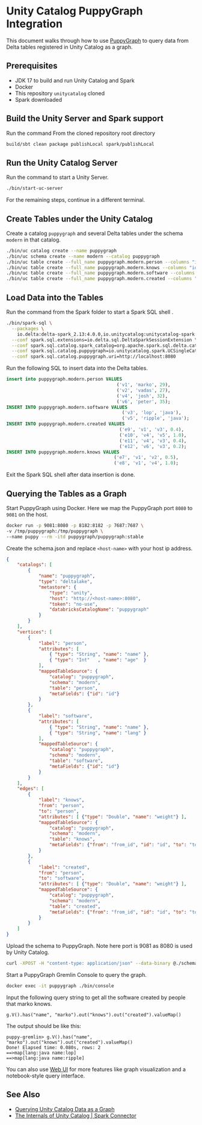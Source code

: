 # Unity Catalog PuppyGraph Integration

This document walks through how to use [PuppyGraph](https://www.puppygraph.com) to query data from Delta tables registered in Unity Catalog as a graph.

## Prerequisites

- JDK 17 to build and run Unity Catalog and Spark
- Docker
- This repository `unitycatalog` cloned
- Spark downloaded

## Build the Unity Server and Spark support

Run the command From the cloned repository root directory

```sh
build/sbt clean package publishLocal spark/publishLocal
```

## Run the Unity Catalog Server

Run the command to start a Unity Server.

```sh
./bin/start-uc-server
```

For the remaining steps, continue in a different terminal.

## Create Tables under the Unity Catalog

Create a catalog `puppygraph` and several Delta tables under the schema `modern` in that catalog.

```sh
./bin/uc catalog create --name puppygraph
./bin/uc schema create --name modern --catalog puppygraph
./bin/uc table create --full_name puppygraph.modern.person --columns "id STRING, name STRING, age INT" --storage_location /tmp/puppygraph/person/ --format DELTA
./bin/uc table create --full_name puppygraph.modern.knows --columns "id STRING, from_id STRING, to_id STRING, weight DOUBLE" --storage_location /tmp/puppygraph/knowns/ --format DELTA
./bin/uc table create --full_name puppygraph.modern.software --columns "id STRING, name STRING, lang STRING" --storage_location /tmp/puppygraph/software/ --format DELTA
./bin/uc table create --full_name puppygraph.modern.created --columns "id STRING, from_id STRING, to_id STRING, weight DOUBLE" --storage_location /tmp/puppygraph/created/ --format DELTA
```

## Load Data into the Tables

Run the command from the Spark folder to start a Spark SQL shell .

```sh
./bin/spark-sql \
  --packages \
    io.delta:delta-spark_2.13:4.0.0,io.unitycatalog:unitycatalog-spark:0.3.0-SNAPSHOT \
  --conf spark.sql.extensions=io.delta.sql.DeltaSparkSessionExtension \
  --conf spark.sql.catalog.spark_catalog=org.apache.spark.sql.delta.catalog.DeltaCatalog \
  --conf spark.sql.catalog.puppygraph=io.unitycatalog.spark.UCSingleCatalog \
  --conf spark.sql.catalog.puppygraph.uri=http://localhost:8080
```

Run the following SQL to insert data into the Delta tables.

```sql
insert into puppygraph.modern.person VALUES
                                         ('v1', 'marko', 29),
                                         ('v2', 'vadas', 27),
                                         ('v4', 'josh', 32),
                                         ('v6', 'peter', 35);
INSERT INTO puppygraph.modern.software VALUES
                                           ('v3', 'lop', 'java'),
                                           ('v5', 'ripple', 'java');
INSERT INTO puppygraph.modern.created VALUES
                                          ('e9', 'v1', 'v3', 0.4),
                                          ('e10', 'v4', 'v5', 1.0),
                                          ('e11', 'v4', 'v3', 0.4),
                                          ('e12', 'v6', 'v3', 0.2);
INSERT INTO puppygraph.modern.knows VALUES
                                        ('e7', 'v1', 'v2', 0.5),
                                        ('e8', 'v1', 'v4', 1.0);
```

Exit the Spark SQL shell after data insertion is done.

## Querying the Tables as a Graph

Start PuppyGraph using Docker. Here we map the PuppyGraph port `8080` to `9081` on the host.

```sh
docker run -p 9081:8080 -p 8182:8182 -p 7687:7687 \
-v /tmp/puppygraph:/tmp/puppygraph \
--name puppy --rm -itd puppygraph/puppygraph:stable
```

Create the schema.json and replace `<host-name>` with your host ip address.

```schema.json
{
    "catalogs": [
        {
            "name": "puppygraph", 
            "type": "deltalake", 
            "metastore": {
                "type": "unity", 
                "host": "http://<host-name>:8080", 
                "token": "no-use", 
                "databricksCatalogName": "puppygraph"
            }
        }
    ], 
    "vertices": [
        {
            "label": "person", 
            "attributes": [
                { "type": "String", "name": "name" }, 
                { "type": "Int"   , "name": "age"  }
            ], 
            "mappedTableSource": {
                "catalog": "puppygraph", 
                "schema": "modern", 
                "table": "person", 
                "metaFields": {"id": "id"}
            }
        }, 
        {
            "label": "software", 
            "attributes": [
                { "type": "String", "name": "name" }, 
                { "type": "String", "name": "lang" }
            ], 
            "mappedTableSource": {
                "catalog": "puppygraph", 
                "schema": "modern", 
                "table": "software", 
                "metaFields": {"id": "id"}
            }
        }
    ], 
    "edges": [
        {
            "label": "knows",
            "from": "person", 
            "to": "person", 
            "attributes": [ {"type": "Double", "name": "weight"} ], 
            "mappedTableSource": {
                "catalog": "puppygraph", 
                "schema": "modern", 
                "table": "knows",
                "metaFields": {"from": "from_id", "id": "id", "to": "to_id"}
            }
        }, 
        {
            "label": "created", 
            "from": "person", 
            "to": "software", 
            "attributes": [ {"type": "Double", "name": "weight"} ], 
            "mappedTableSource": {
                "catalog": "puppygraph", 
                "schema": "modern", 
                "table": "created", 
                "metaFields": {"from": "from_id", "id": "id", "to": "to_id"}
            }
        }
    ]
}
```

Upload the schema to PuppyGraph. Note here port is 9081 as 8080 is used by Unity Catalog.

```sh
curl -XPOST -H "content-type: application/json" --data-binary @./schema.json --user "puppygraph:puppygraph123" localhost:9081/schema
```

Start a PuppyGraph Gremlin Console to query the graph.

```sh
docker exec -it puppygraph ./bin/console
```

Input the following query string to get all the software created by people that marko knows.

```text
g.V().has("name", "marko").out("knows").out("created").valueMap()
```

The output should be like this:

```text
puppy-gremlin> g.V().has("name", "marko").out("knows").out("created").valueMap()
Done! Elapsed time: 0.080s, rows: 2
==>map[lang:java name:lop]
==>map[lang:java name:ripple]
```

You can also use [Web UI](https://docs.puppygraph.com/user-interface/puppygraph-web-ui) for more features like graph visualization and a notebook-style query interface.

## See Also

- [Querying Unity Catalog Data as a Graph](https://docs.puppygraph.com/getting-started/querying-unity-catalog-data-as-a-graph)
- [The Internals of Unity Catalog | Spark Connector](https://books.japila.pl/unity-catalog-internals/spark-connector/)
